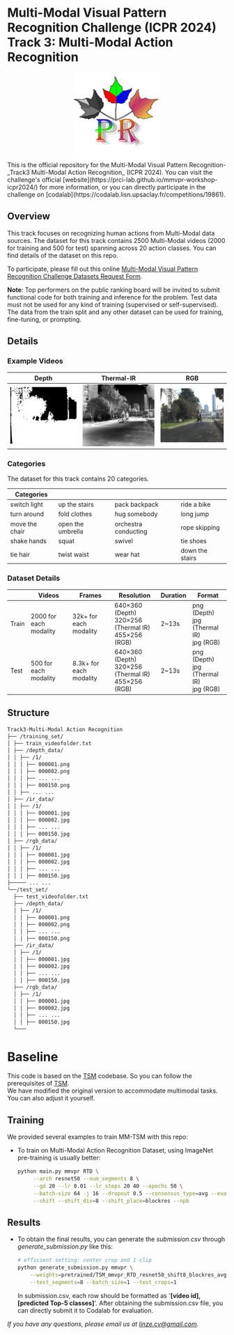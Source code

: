 # Multi-Modal Visual Pattern Recognition Challenge (ICPR 2024)<br>Track 3: Multi-Modal Action Recognition
<div align="center">
    <img src="figs/MMVPR-logo.png" alt="MMVPR" style="width:200px;height:auto;">
</div>
This is the official repository for the Multi-Modal Visual Pattern Recognition-_Track3 Multi-Modal Action Recognition_ (ICPR 2024). You can visit the challenge's official [website](https://prci-lab.github.io/mmvpr-workshop-icpr2024/) for more information, or you can directly participate in the challenge on [codalab](https://codalab.lisn.upsaclay.fr/competitions/19861).

## Overview
This track focuses on recognizing human actions from Multi-Modal data sources. The dataset for this track contains 2500 Multi-Modal videos (2000 for training and 500 for test) spanning across 20 action classes. You can find details of the dataset on this repo.

To participate, please fill out this online [Multi-Modal Visual Pattern Recognition Challenge Datasets Request Form](https://docs.google.com/forms/d/e/1FAIpQLSeJGZTYW-JS0-IJKnWgYGnE0EgdXnoL7Yi0xc-F9Z6XU1X4Zg/viewform).


**Note**: Top performers on the public ranking board will be invited to submit functional code for both training and inference for the problem. Test data must not be used for any kind of training (supervised or self-supervised). The data from the train split and any other dataset can be used for training, fine-tuning, or prompting.

## Details

### Example Videos

| Depth | Thermal-IR | RGB |
|:-----------:|:----------------:|:---------:|
| ![Depth Output](figs/output_depth.gif) | ![IR Output](figs/output_ir.gif) | ![RGB Output](figs/output_rgb.gif) |

### Categories

The dataset for this track contains 20 categories.

|Categories          |            |             |         |
|---------------------|---------------------|----------------------|------------------|
| switch light        | up the stairs       | pack backpack        | ride a bike      |
| turn around         | fold clothes        | hug somebody         | long jump        |
| move the chair      | open the umbrella   | orchestra conducting | rope skipping    |
| shake hands         | squat               | swivel               | tie shoes        |
| tie hair            | twist waist         | wear hat             | down the stairs  |

### Dataset Details

|         | Videos | Frames              | Resolution                                  | Duration | Format                                    |
|---------|--------|---------------------|---------------------------------------------|----------|-------------------------------------------|
| Train   | 2000 for each modality   | 32k+ for each modality | 640×360 (Depth)<br>320×256 (Thermal IR)<br>455×256 (RGB) | 2~13s    | png (Depth)<br>jpg (Thermal IR)<br>jpg (RGB) |
| Test    | 500 for each modality   | 8.3k+ for each modality | 640×360 (Depth)<br>320×256 (Thermal IR)<br>455×256 (RGB) | 2~13s    | png (Depth)<br>jpg (Thermal IR)<br>jpg (RGB) |

## Structure

```
Track3-Multi-Modal Action Recognition
├── /training_set/
│ ├── train_videofolder.txt
│ ├── /depth_data/
│ │ ├── /1/
│ │ │ ├── 000001.png
│ │ │ ├── 000002.png
│ │ │ ├── ... ...
│ │ │ ├── 000150.png
│ │ ├── ... ...
│ ├── /ir_data/
│ │ ├── /1/
│ │ │ ├── 000001.jpg
│ │ │ ├── 000002.jpg
│ │ │ ├── ... ...
│ │ │ ├── 000150.jpg
│ ├── /rgb_data/
│ │ ├── /1/
│ │ │ ├── 000001.jpg
│ │ │ ├── 000002.jpg
│ │ │ ├── ... ...
│ │ │ ├── 000150.jpg
├───── ... ...
└──/test_set/
  ├── test_videofolder.txt
  ├── /depth_data/
  │ ├── /1/
  │ │ ├── 000001.png
  │ │ ├── 000002.png
  │ │ ├── ... ...
  │ │ ├── 000150.png
  ├── /ir_data/
  │ ├── /1/
  │ │ ├── 000001.jpg
  │ │ ├── 000002.jpg
  │ │ ├── ... ...
  │ │ ├── 000150.jpg
  ├── /rgb_data/
  │ ├── /1/
  │ │ ├── 000001.jpg
  │ │ ├── 000002.jpg
  │ │ ├── ... ...
  │ │ ├── 000150.jpg
  └───
```
# Baseline
This code is based on the [TSM](https://github.com/mit-han-lab/temporal-shift-module) codebase. So you can follow the prerequisites of [TSM](https://github.com/mit-han-lab/temporal-shift-module). 
<br>We have modified the original version to accommodate multimodal tasks. You can also adjust it yourself.

## Training 

We provided several examples to train MM-TSM with this repo:

- To train on Multi-Modal Action Recognition Dataset, using ImageNet pre-training is usually better:

  ```bash
  python main.py mmvpr RTD \
       --arch resnet50 --num_segments 8 \
       --gd 20 --lr 0.01 --lr_steps 20 40 --epochs 50 \
       --batch-size 64 -j 16 --dropout 0.5 --consensus_type=avg --eval-freq=1 \
       --shift --shift_div=8 --shift_place=blockres --npb
  ```
  
## Results 
- To obtain the final results, you can generate the _submission.csv_ through _generate_submission.py_ like this:
  ```bash
  # efficient setting: center crop and 1 clip
  python generate_submission.py mmvpr \
      --weights=pretrained/TSM_mmvpr_RTD_resnet50_shift8_blockres_avg_segment8_e45.pth \
      --test_segments=8 --batch_size=1 --test_crops=1
  ```
  In submission.csv, each row should be formatted as '<strong>[video id], [predicted Top-5 classes]</strong>'. After obtaining the submission.csv file, you can directly submit it to Codalab for evaluation.


*If you have any questions, please email us at linze.cv@gmail.com.*
